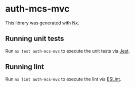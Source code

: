 # auth-mcs-mvc

This library was generated with [Nx](https://nx.dev).

## Running unit tests

Run `nx test auth-mcs-mvc` to execute the unit tests via [Jest](https://jestjs.io).

## Running lint

Run `nx lint auth-mcs-mvc` to execute the lint via [ESLint](https://eslint.org/).
